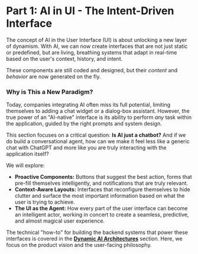 # Part 1: AI in UI - The Intent-Driven Interface

The concept of AI in the User Interface (UI) is about unlocking a new layer of dynamism. With AI, we can now create interfaces that are not just static or predefined, but are living, breathing systems that adapt in real-time based on the user's context, history, and intent.

These components are still coded and designed, but their *content* and *behavior* are now generated on the fly.

### Why is This a New Paradigm?

Today, companies integrating AI often miss its full potential, limiting themselves to adding a chat widget or a dialog-box assistant. However, the true power of an "AI-native" interface is its ability to perform *any* task within the application, guided by the right prompts and system design.

This section focuses on a critical question: **Is AI just a chatbot?** And if we do build a conversational agent, how can we make it feel less like a generic chat with ChatGPT and more like you are truly interacting with the application itself?

We will explore:
-   **Proactive Components:** Buttons that suggest the best action, forms that pre-fill themselves intelligently, and notifications that are truly relevant.
-   **Context-Aware Layouts:** Interfaces that reconfigure themselves to hide clutter and surface the most important information based on what the user is trying to achieve.
-   **The UI as the Agent:** How every part of the user interface can become an intelligent actor, working in concert to create a seamless, predictive, and almost magical user experience.

The technical "how-to" for building the backend systems that power these interfaces is covered in the **[Dynamic AI Architectures](../Dynamic_AI_Architectures/README.md)** section. Here, we focus on the product vision and the user-facing philosophy.